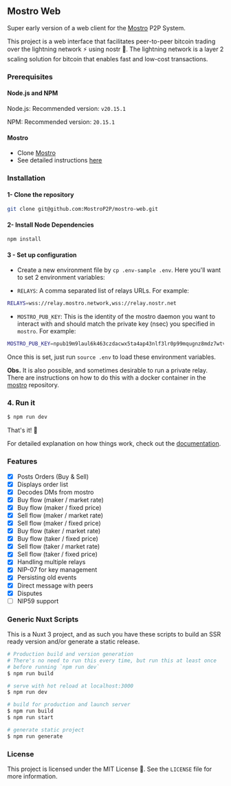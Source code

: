 ## Mostro Web

Super early version of a web client for the [Mostro](https://github.com/MostroP2P/mostro) P2P System.

This project is a web interface that facilitates peer-to-peer bitcoin trading over the lightning network ⚡️ using nostr 🦩. The lightning network is a layer 2 scaling solution for bitcoin that enables fast and low-cost transactions.

### Prerequisites

#### Node.js and NPM
Node.js: Recommended version: `v20.15.1`

NPM: Recommended version: `20.15.1`

#### Mostro
* Clone [Mostro](https://github.com/MostroP2P/mostro)
* See detailed instructions [here](https://github.com/MostroP2P/mostro?tab=readme-ov-file#requirements)

### Installation
#### 1- Clone the repository
```bash
git clone git@github.com:MostroP2P/mostro-web.git
```

#### 2- Install Node Dependencies
```bash
npm install
```
#### 3 - Set up configuration
- Create a new environment file by `cp .env-sample .env`. Here you'll want to set 2 environment variables:

- `RELAYS`: A comma separated list of relays URLs. For example:
```bash
RELAYS=wss://relay.mostro.network,wss://relay.nostr.net
```
- `MOSTRO_PUB_KEY`: This is the identity of the mostro daemon you want to interact with and should match the private key (nsec) you specified in `mostro`. For example:
```bash
MOSTRO_PUB_KEY=npub19m9laul6k463czdacwx5ta4ap43nlf3lr0p99mqugnz8mdz7wtvskkm5wg
```

Once this is set, just run `source .env` to load these environment variables.

**Obs.** It is also possible, and sometimes desirable to run a private relay. There are instructions on how to do this with a docker container in the [mostro]([https://github.com/MostroP2P/mostro](https://github.com/MostroP2P/mostro?tab=readme-ov-file#option-1-run-mostro-with-a-private-dockerized-relay)) repository.

### 4. Run it
```bash
$ npm run dev
```

That's it! 🎉

For detailed explanation on how things work, check out the [documentation](https://nuxtjs.org).

### Features
-   [x] Posts Orders (Buy & Sell)
-   [x] Displays order list
-   [x] Decodes DMs from mostro
-   [x] Buy flow (maker / market rate)
-   [x] Buy flow (maker / fixed price)
-   [x] Sell flow (maker / market rate)
-   [x] Sell flow (maker / fixed price)
-   [x] Buy flow (taker / market rate)
-   [x] Buy flow (taker / fixed price)
-   [x] Sell flow (taker / market rate)
-   [x] Sell flow (taker / fixed price)
-   [x] Handling multiple relays
-   [x] NIP-07 for key management
-   [x] Persisting old events
-   [x] Direct message with peers
-   [x] Disputes
-   [ ] NIP59 support

### Generic Nuxt Scripts
This is a Nuxt 3 project, and as such you have these scripts to build an SSR ready version and/or generate a static release.

```bash
# Production build and version generation
# There's no need to run this every time, but run this at least once 
# before running `npm run dev`
$ npm run build

# serve with hot reload at localhost:3000
$ npm run dev

# build for production and launch server
$ npm run build
$ npm run start

# generate static project
$ npm run generate
```

### License

This project is licensed under the MIT License 📜. See the `LICENSE` file for more information.

